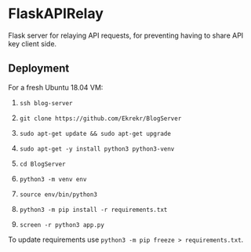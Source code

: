 # FlaskAPIRelay

Flask server for relaying API requests, for preventing having to share API key client side.

## Deployment

For a fresh Ubuntu 18.04 VM:

1. `ssh blog-server`

1. `git clone https://github.com/Ekrekr/BlogServer`

1. `sudo apt-get update && sudo apt-get upgrade`

1. `sudo apt-get -y install python3 python3-venv`

1. `cd BlogServer`

1. `python3 -m venv env`

1. `source env/bin/python3`

1. `python3 -m pip install -r requirements.txt`

1. `screen -r python3 app.py`

To update requirements use `python3 -m pip freeze > requirements.txt`.

